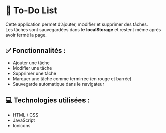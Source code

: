 # 📝 To-Do List

Cette application permet d’ajouter, modifier et supprimer des tâches.  
Les tâches sont sauvegardées dans le **localStorage** et restent même après avoir fermé la page.

## ✅ Fonctionnalités :
- Ajouter une tâche
- Modifier une tâche
- Supprimer une tâche
- Marquer une tâche comme terminée (en rouge et barrée)
- Sauvegarde automatique dans le navigateur

## 💻 Technologies utilisées :
- HTML / CSS
- JavaScript
- Ionicons
